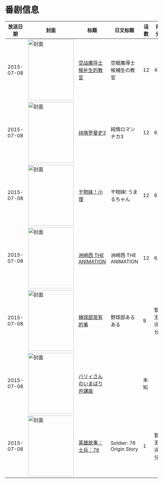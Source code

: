 # 番剧信息

|放送日期|封面|标题|日文标题|话数|评分|评分人数|
|---|---|---|---|---|---|---|
|2015-07-08|<img src="//lain.bgm.tv/pic/cover/c/4e/a9/108377_523z5.jpg" alt="封面" style="width:150px;height:200px;object-fit:cover;">|[空战魔导士候补生的教官](https://bangumi.tv/subject/108377)|空戦魔導士候補生の教官|12|4.6|1500人评分|
|2015-07-08|<img src="//lain.bgm.tv/pic/cover/c/d4/9d/109541_0g022.jpg" alt="封面" style="width:150px;height:200px;object-fit:cover;">|[纯情罗曼史3](https://bangumi.tv/subject/109541)|純情ロマンチカ3|12|6.9|407人评分|
|2015-07-08|<img src="//lain.bgm.tv/pic/cover/c/41/2c/120187_nXjYb.jpg" alt="封面" style="width:150px;height:200px;object-fit:cover;">|[干物妹！小埋](https://bangumi.tv/subject/120187)|干物妹! うまるちゃん|12|6.8|12869人评分|
|2015-07-08|<img src="//lain.bgm.tv/pic/cover/c/9c/09/135202_WD73p.jpg" alt="封面" style="width:150px;height:200px;object-fit:cover;">|[洲崎西 THE ANIMATION](https://bangumi.tv/subject/135202)|洲崎西 THE ANIMATION|12|6.1|979人评分|
|2015-07-08|<img src="//lain.bgm.tv/pic/cover/c/5c/70/139461_i6xBk.jpg" alt="封面" style="width:150px;height:200px;object-fit:cover;">|[棒球部常有的事](https://bangumi.tv/subject/139461)|野球部あるある|9|暂无评分|少于10人评分|
|2015-07-08|<img src="//lain.bgm.tv/pic/cover/c/57/b9/208345_NdBF9.jpg" alt="封面" style="width:150px;height:200px;object-fit:cover;">|[バリィさんのいまばり弁講座](https://bangumi.tv/subject/208345)||未知|||
|2015-07-08|<img src="//lain.bgm.tv/pic/cover/c/2d/2d/378015_uuJ4k.jpg" alt="封面" style="width:150px;height:200px;object-fit:cover;">|[英雄故事：士兵：76](https://bangumi.tv/subject/378015)|Soldier: 76 Origin Story|1|暂无评分|少于10人评分|

